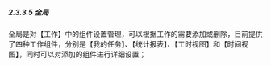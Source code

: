 ##### 2.3.3.5 全局

全局是对【工作】中的组件设置管理，可以根据工作的需要添加或删除，目前提供了四种工作组件，分别是【我的任务】、【统计报表】、【工时视图】和【时间视图】，同时可以对添加的组件进行详细设置；

